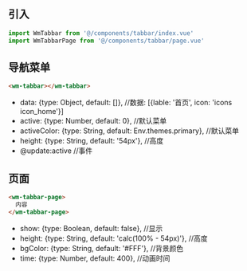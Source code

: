 ## 引入
```javascript
import WmTabbar from '@/components/tabbar/index.vue'
import WmTabbarPage from '@/components/tabbar/page.vue'
```

## 导航菜单
```html
<wm-tabbar></wm-tabbar>
```
- data: {type: Object, default: []},                        //数据: [{lable: '首页', icon: 'icons icon_home'}]
- active: {type: Number, default: 0},                       //默认菜单
- activeColor: {type: String, default: Env.themes.primary}, //默认菜单
- height: {type: String, default: '54px'},                  //高度
- @update:active  //事件

## 页面
```html
<wm-tabbar-page>
  内容
</wm-tabbar-page>
```
- show: {type: Boolean, default: false},                //显示
- height: {type: String, default: 'calc(100% - 54px)'}, //高度
- bgColor: {type: String, default: '#FFF'},             //背景颜色
- time: {type: Number, default: 400},                   //动画时间

